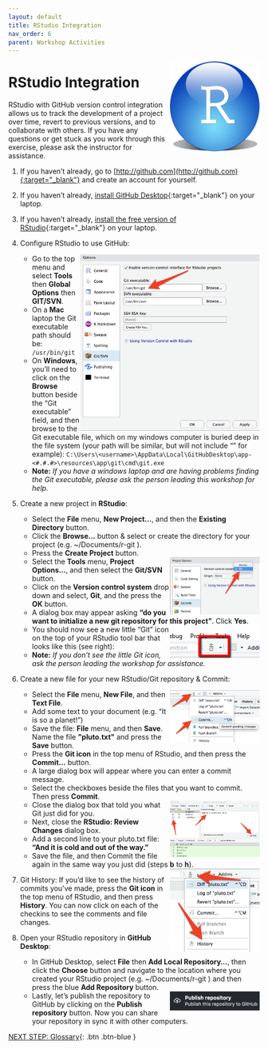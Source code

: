 ```yaml
---
layout: default
title: RStudio Integration
nav_order: 6
parent: Workshop Activities
---
```


<img src="images/act-5/0.png" alt="" style="float:right;width:180px;">

# RStudio Integration

RStudio with GitHub version control integration allows us to track the development of a project over time, revert to previous versions, and to collaborate with others. If you have any questions or get stuck as you work through this exercise, please ask the instructor for assistance.

1.  If you haven’t already, go to [http://github.com](http://github.com){:target="_blank"} and create an account for yourself.
2.  If you haven’t already, [install GitHub Desktop](https://desktop.github.com){:target="_blank"} on your laptop.
3.  If you haven’t already, [install the free version of RStudio](https://www.rstudio.com/){:target="_blank"} on your laptop.
4.  Configure RStudio to use GitHub:
    
    <img src="images/act-5/4.png" alt="configure rstudio to use github" style="float:right;width:360px;">
    
    -   Go to the top menu and select **Tools** then **Global Options** then **GIT/SVN**.
    -   On a **Mac** laptop the Git executable path should be: `/usr/bin/git`
    -   On **Windows**, you’ll need to click on the **Browse** button beside the “Git executable” field, and then browse to the Git executable file, which on my windows computer is buried deep in the file system (your path will be similar, but will not include “<username>” for example): `C:\Users\<username>\AppData\Local\GitHubDesktop\app-<#.#.#>\resources\app\git\cmd\git.exe`
    -   **Note:** _If you have a windows laptop and are having problems finding the Git executable, please ask the person leading this workshop for help._
5.  Create a new project in **RStudio**:
    -   Select the **File** menu, **New Project…**, and  then the **Existing Directory** button.
    -   Click the **Browse…** button & select or create the directory for your project (e.g. ~/Documents/r-git ).
    -   Press the **Create Project** button.
    
    <img src="images/act-5/5.png" alt="" style="float:right;width:180px;">
    
    -   Select the **Tools** menu, **Project Options…**, and  then select the **Git/SVN** button.
    -   Click on the **Version control system** drop down and select, **Git**, and the press the **OK** button.
    -   A dialog box may appear asking **“do you want to initialize a new git repository for this project”**. Click **Yes**.
    
    <img src="images/act-5/5-2.png" alt="" style="float:right;width:180px;">
    
    -   You should now see a new little “Git” icon on the top of your RStudio tool bar that looks like this (see right):
    -   **Note:** _If you don’t see the little Git icon, ask the person leading the workshop for assistance._
6.  Create a new file for your new RStudio/Git repository & Commit:
    
    <img src="images/act-5/6.png" alt="" style="float:right;width:180px;">
    
    -   Select the **File** menu, **New File**, and then **Text File**.
    -   Add some text to your document (e.g. “It is so a planet!”)
    -   Save the file: **File** menu, and then **Save**. Name the file **"pluto.txt"** and press the **Save** button.
    -   Press the **Git icon** in the top menu of RStudio, and then press the **Commit…** button.
    -   A large dialog box will appear where you can enter a commit message.
    -   Select the checkboxes beside the files that you want to commit. Then press **Commit**.
    
    <img src="images/act-5/6-2.png" alt="" style="float:right;width:180px;">
    
    -   Close the dialog box that told you what Git just did for you.
    -   Next, close the **RStudio: Review Changes** dialog box.
    -   Add a second line to your pluto.txt file: **“And it is cold and out of the way.”**
    -   Save the file, and then Commit the file again in the same way you just did (steps **b** to **h**).

    <img src="images/act-5/6-3.png" alt="" style="float:right;width:180px;">

7.  Git History: If you’d like to see the history of commits you’ve made, press the **Git icon** in the top menu of RStudio, and then press **History**. You can now click on each of the checkins to see the comments and file changes.
8.  Open your RStudio repository in **GitHub Desktop**:
    -   In GitHub Desktop, select **File** then **Add Local Repository…**, then click the **Choose** button and navigate to the location where you created your RStudio project (e.g. ~/Documents/r-git ) and then press the blue **Add Repository** button.
    
    <img src="images/act-5/8.png" alt="" style="float:right;width:180px;">
    
    -   Lastly, let’s publish the repository to GitHub by clicking on the **Publish repository** button. Now you can share your repository in sync it with other computers.

[NEXT STEP: Glossary](act-6.html){: .btn .btn-blue }
